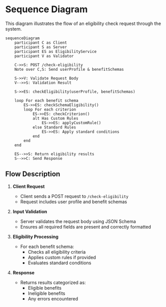 # Sequence Diagram

This diagram illustrates the flow of an eligibility check request through the system.

```mermaid
sequenceDiagram
    participant C as Client
    participant S as Server
    participant ES as EligibilityService
    participant V as Validator

    C->>S: POST /check-eligibility
    Note over C,S: Send userProfile & benefitSchemas
    
    S->>V: Validate Request Body
    V-->>S: Validation Result
    
    S->>ES: checkEligibility(userProfile, benefitSchemas)
    
    loop For each benefit schema
        ES->>ES: checkSchemaEligibility()
        loop For each criterion
            ES->>ES: checkCriterion()
            alt Has Custom Rules
                ES->>ES: applyCustomRule()
            else Standard Rules
                ES->>ES: Apply standard conditions
            end
        end
    end
    
    ES-->>S: Return eligibility results
    S-->>C: Send Response
```

## Flow Description

1. **Client Request**
   - Client sends a POST request to `/check-eligibility`
   - Request includes user profile and benefit schemas

2. **Input Validation**
   - Server validates the request body using JSON Schema
   - Ensures all required fields are present and correctly formatted

3. **Eligibility Processing**
   - For each benefit schema:
     - Checks all eligibility criteria
     - Applies custom rules if provided
     - Evaluates standard conditions

4. **Response**
   - Returns results categorized as:
     - Eligible benefits
     - Ineligible benefits
     - Any errors encountered 
